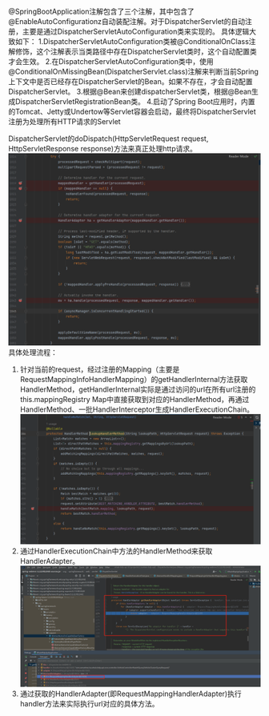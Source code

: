 ### 
@SpringBootApplication注解包含了三个注解，其中包含了@EnableAutoConfigurationz自动装配注解。对于DispatcherServlet的自动注册，主要是通过DispatcherServletAutoConfiguration类来实现的。
具体逻辑大致如下：
1.DispatcherServletAutoConfiguration类被@ConditionalOnClass注解修饰，这个注解表示当类路径中存在DispatcherServlet类时，这个自动配置类才会生效。
2.在DispatcherServletAutoConfiguration类中，使用@ConditionalOnMissingBean(DispatcherServlet.class)注解来判断当前Spring上下文中是否已经存在DispatcherServlet的Bean。如果不存在，才会自动配置DispatcherServlet。
3.根据@Bean来创建dispatcherServlet类，根据@Bean生成DispatcherServletRegistrationBean类。
4.启动了Spring Boot应用时，内置的Tomcat、Jetty或Undertow等Servlet容器会启动，最终将DispatcherServlet注册为处理所有HTTP请求的Servlet


DispatcherServlet的doDispatch(HttpServletRequest request, HttpServletResponse response)方法来真正处理http请求。
![doDispatch](../images/springmvc/doDispatch.png)
具体处理流程：
1. 针对当前的request，经过注册的Mapping（主要是RequestMappingInfoHandlerMapping）的getHandlerInternal方法获取HandlerMethod，getHandlerInternal实际是通过访问的url在所有url注册的this.mappingRegistry Map中直接获取到对应的HandlerMethod，再通过HandlerMethod、一批HandlerInterceptor生成HandlerExecutionChain。
![获取HandlerMethod](../images/springmvc/getHandlerMethod.png)
2. 通过HandlerExecutionChain中方法的HandlerMethod来获取HandlerAdapter。
![获取HandlerAdapter](../images/springmvc/getHandlerAdapter.png)
3. 通过获取的HandlerAdapter(即RequestMappingHandlerAdapter)执行handler方法来实际执行url对应的具体方法。